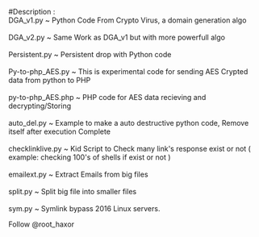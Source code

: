 #Description :
<br>
DGA_v1.py	~ Python Code From Crypto Virus, a domain generation algo<br><br>
DGA_v2.py	~ Same Work as DGA_v1 but with more powerfull algo<br><br>
Persistent.py	~ Persistent drop with Python code<br><br>
Py-to-php_AES.py ~ This is experimental code for sending AES Crypted data from python to PHP<br><br>
py-to-php_AES.php	~ PHP code for AES data recieving and decrypting/Storing<br><br>
auto_del.py	~ Example to make a auto destructive python code, Remove itself after execution Complete<br><br>
checklinklive.py ~ Kid Script to Check many link's response exist or not ( example: checking 100's of shells if exist or not )<br><br>
emailext.py	~ Extract Emails from big files<br><br>
split.py ~ Split big file into smaller files<br><br>
sym.py ~ Symlink bypass 2016 Linux servers.<br>

Follow @root_haxor
